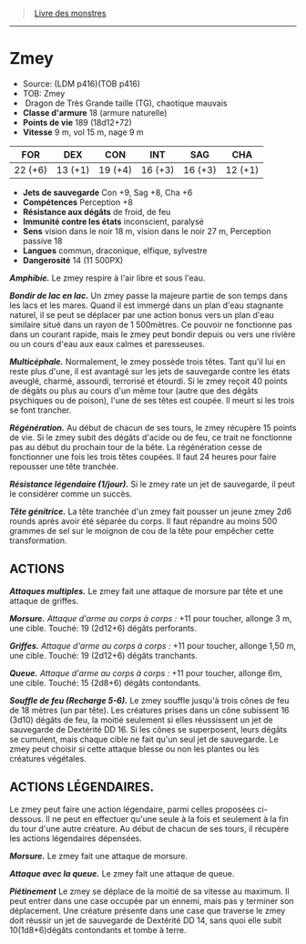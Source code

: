 ﻿> [Livre des monstres](tome_of_beasts.md)

---

# Zmey

- Source: (LDM p416)(TOB p416)
- TOB: Zmey
-  Dragon de Très Grande taille (TG), chaotique mauvais
- **Classe d'armure** 18 (armure naturelle)
- **Points de vie** 189 (18d12+72)
- **Vitesse** 9 m, vol 15 m, nage 9 m

|FOR|DEX|CON|INT|SAG|CHA|
|---|---|---|---|---|---|
|22 (+6)|13 (+1)|19 (+4)|16 (+3)|16 (+3)|12 (+1)|

- **Jets de sauvegarde** Con +9, Sag +8, Cha +6
- **Compétences** Perception +8
- **Résistance aux dégâts** de froid, de feu
- **Immunité contre les états** inconscient, paralysé
- **Sens** vision dans le noir 18 m, vision dans le noir 27 m, Perception passive 18
- **Langues** commun, draconique, elfique, sylvestre
- **Dangerosité** 14 (11 500PX)

**_Amphibie._** Le zmey respire à l'air libre et sous l'eau.

**_Bondir de lac en lac._** Un zmey passe la majeure partie de son temps dans les lacs et les mares. Quand il est immergé dans un plan d'eau stagnante naturel, il se peut se déplacer par une action bonus vers un plan d'eau similaire situé dans un rayon de 1 500mètres. Ce pouvoir ne fonctionne pas dans un courant rapide, mais le zmey peut bondir depuis ou vers une rivière ou un cours d'eau aux eaux calmes et paresseuses.

**_Multicéphale._** Normalement, le zmey possède trois têtes. Tant qu'il lui en reste plus d'une, il est avantagé sur les jets de sauvegarde contre les états aveuglé, charmé, assourdi, terrorisé et étourdi. Si le zmey reçoit 40 points de dégâts ou plus au cours d'un même tour (autre que des dégâts psychiques ou de poison), l'une de ses têtes est coupée. Il meurt si les trois se font trancher.

**_Régénération._** Au début de chacun de ses tours, le zmey récupère 15 points de vie. Si le zmey subit des dégâts d'acide ou de feu, ce trait ne fonctionne pas au début du prochain tour de la bête. La régénération cesse de fonctionner une fois les trois têtes coupées. Il faut 24 heures pour faire repousser une tête tranchée.

**_Résistance légendaire (1/jour)._** Si le zmey rate un jet de sauvegarde, il peut le considérer comme un succès.

**_Tête génitrice._** La tête tranchée d'un zmey fait pousser un jeune zmey 2d6 rounds après avoir été séparée du corps. Il faut répandre au moins 500 grammes de sel sur le moignon de cou de la tête pour empêcher cette transformation.

## ACTIONS

**_Attaques multiples._** Le zmey fait une attaque de morsure par tête et une attaque de griffes.

**_Morsure._** _Attaque d'arme au corps à corps :_ +11 pour toucher, allonge 3 m, une cible. Touché: 19 (2d12+6) dégâts perforants.

**_Griffes._** _Attaque d'arme au corps à corps :_ +11 pour toucher, allonge 1,50 m, une cible. Touché: 19 (2d12+6) dégâts tranchants.

**_Queue._** _Attaque d'arme au corps à corps :_ +11 pour toucher, allonge 6m, une cible. Touché: 15 (2d8+6) dégâts contondants.

**_Souffle de feu (Recharge 5-6)._** Le zmey souffle jusqu'à trois cônes de feu de 18 mètres (un par tête). Les créatures prises dans un cône subissent 16 (3d10) dégâts de feu, la moitié seulement si elles réussissent un jet de sauvegarde de Dextérité DD 16. Si les cônes se superposent, leurs dégâts se cumulent, mais chaque cible ne fait qu'un seul jet de sauvegarde. Le zmey peut choisir si cette attaque blesse ou non les plantes ou les créatures végétales.

## ACTIONS LÉGENDAIRES.

Le zmey peut faire une action légendaire, parmi celles proposées ci-dessous. Il ne peut en effectuer qu'une seule à la fois et seulement à la fin du tour d'une autre créature. Au début de chacun de ses tours, il récupère les actions légendaires dépensées.

**_Morsure._** Le zmey fait une attaque de morsure.

**_Attaque avec la queue._** Le zmey fait une attaque de queue.

**_Piétinement_** Le zmey se déplace de la moitié de sa vitesse au maximum. Il peut entrer dans une case occupée par un ennemi, mais pas y terminer son déplacement. Une créature présente dans une case que traverse le zmey doit réussir un jet de sauvegarde de Dextérité DD 14, sans quoi elle subit 10(1d8+6)dégâts contondants et tombe à terre.

